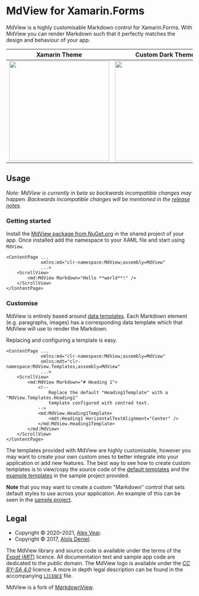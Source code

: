 # MdView for Xamarin.Forms

MdView is a highly customisable Markdown control for Xamarin.Forms.  With MdView you can render Markdown such that it perfectly matches the design and behaviour of your app.

| Xamarin Theme | Custom Dark Theme |
|---|---|
| <img src="https://raw.githubusercontent.com/axvr/MdView/fea2f790808a16189080bacfeb4909985cd558a1/MdView_Sample_Default.png" width="270"/> | <img src="https://github.com/axvr/MdView/raw/fea2f790808a16189080bacfeb4909985cd558a1/MdView_Sample_Dark.gif" width="270"/> |


## Usage

*Note: MdView is currently in beta so backwards incompatible changes may happen.  Backwards incompatible changes will be mentioned in the [release notes](https://github.com/axvr/MdView/releases).*


### Getting started

Install the [MdView package from NuGet.org](https://www.nuget.org/packages/MdView) in the shared project of your app.  Once installed add the namespace to your XAML file and start using `MdView`.

```xaml
<ContentPage ...
             xmlns:md="clr-namespace:MdView;assembly=MdView"
             ...>
    <ScrollView>
        <md:MdView Markdown="Hello **world**!" />
    </ScrollView>
</ContentPage>
```


### Customise

MdView is entirely based around [data templates](https://docs.microsoft.com/en-us/xamarin/xamarin-forms/app-fundamentals/templates/data-templates/).  Each Markdown element (e.g. paragraphs, images) has a corresponding data template which that MdView will use to render the Markdown.

Replacing and configuring a template is easy.

```xaml
<ContentPage ...
             xmlns:md="clr-namespace:MdView;assembly=MdView"
             xmlns:mdt="clr-namespace:MdView.Templates;assembly=MdView"
             ...>
    <ScrollView>
        <md:MdView Markdown="# Heading 1">
            <!--
                Replace the default "Heading1Template" with a "MdView.Templates.Heading1"
                template configured with centred text.
            -->
            <md:MdView.Heading1Template>
                <mdt:Heading1 HorizontalTextAlignment="Center" />
            </md:MdView.Heading1Template>
        </md:MdView>
    </ScrollView>
</ContentPage>
```

The templates provided with MdView are highly customisable, however you may want to create your own custom ones to better integrate into your application or add new features.  The best way to see how to create custom templates is to view/copy the source code of the [default templates](https://github.com/axvr/MdView/tree/master/MdView/Templates) and the [example templates](https://github.com/axvr/MdView/tree/master/MdView.Sample/MdView.Sample/Controls) in the sample project provided.

**Note** that you may want to create a custom "Markdown" control that sets default styles to use across your application.  An example of this can be seen in the [sample project](https://github.com/axvr/MdView/blob/master/MdView.Sample/MdView.Sample/Controls/MdView.xaml).


## Legal

- Copyright © 2020–2021, [Alex Vear](https://www.alexvear.com).
- Copyright © 2017, [Aloïs Deniel](https://aloisdeniel.github.io).

The MdView library and source code is available under the terms of the [_Expat_
(_MIT_)][MIT] licence.  All documentation text and sample app code are
dedicated to the public domain.  The MdView logo is available under the [_CC
BY-SA 4.0_][CC] licence.  A more in depth legal description can be found in the
accompanying [`LICENCE`][Licence] file.

MdView is a fork of [MarkdownView](https://github.com/dotnet-ad/MarkdownView).


[CC0]: https://creativecommons.org/publicdomain/zero/1.0/
[CC]:  https://creativecommons.org/licenses/by-sa/4.0/
[MIT]: https://directory.fsf.org/wiki/License:MIT
[Licence]: https://github.com/axvr/MdView/blob/master/LICENCE
